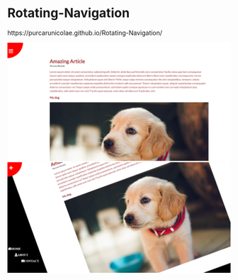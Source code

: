 # Rotating-Navigation
<p>https://purcarunicolae.github.io/Rotating-Navigation/</p>
<img src="Images/img1.PNG" width=600px>
<bl>
<img src="Images/img2.PNG" width=550px>
